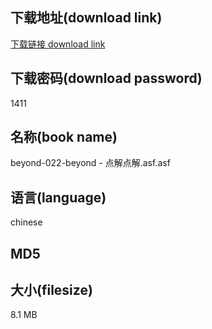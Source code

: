 ## 下载地址(download link)
[下载链接 download link](https://voluble-croquembouche-d321dc.netlify.app/?s=beyond-022-beyond+-+%E7%82%B9%E8%A7%A3%E7%82%B9%E8%A7%A3.asf)

## 下载密码(download password)
1411

## 名称(book name)
beyond-022-beyond - 点解点解.asf.asf

## 语言(language)
chinese

## MD5


## 大小(filesize)
8.1 MB
